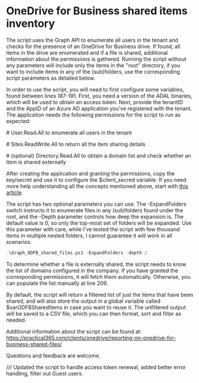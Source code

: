 # OneDrive for Business shared items inventory

The script uses the Graph API to enumerate all users in the tenant and checks for the presence of an OneDrive for Business drive. If found, all items in the drive are enumerated and if a file is shared, additional information about the permissions is gathered. Running the script without any parameters will include only the items in the "root" directory, if you want to include items in any of the (sub)folders, use the corresponding script parameters as detailed below.

In order to use the script, you will need to first configure some variables, found between lines 187-191. First, you need a version of the ADAL binaries, which will be used to obtain an access token. Next, provide the tenantID and the AppID of an Azure AD application you've registered with the tenant. The application needs the following permissions for the script to run as expected:

\#    User.Read.All to enumerate all users in the tenant

\#    Sites.ReadWrite.All to return all the item sharing details

\#    (optional) Directory.Read.All to obtain a domain list and check whether an item is shared externally

After creating the application and granting the permissions, copy the key/secret and use it to configure the $client_secred variable. If you need more help understanding all the concepts mentioned above, start with [this article](https://docs.microsoft.com/en-us/graph/auth/auth-concepts).

The script has two optional parameters you can use. The -ExpandFolders switch instructs it to enumerate files in any (sub)folders found under the root, and the -Depth parameter controls how deep the expansion is. The default value is 0, so only the top-most set of folders will be expanded. Use this parameter with care, while I've tested the script with few thousand items in multiple nested folders, I cannot guarantee it will work in all scenarios.

```PowerShell
.\Graph_ODFB_shared_files.ps1 -ExpandFolders -depth 2
```
To determine whether a file is externally shared, the script needs to know the list of domains configured in the company. If you have granted the corresponding permissions, it will fetch them automatically. Otherwise, you can populate the list manually at line 209.

By default, the script will return a filtered list of just the items that have been shared, and will also store the output in a global variable called $varODFBSharedItems in case you want to reuse it. The unfiltered output will be saved to a CSV file, which you can then format, sort and filter as needed.

Additional information about the script can be found at: https://practical365.com/clients/onedrive/reporting-on-onedrive-for-business-shared-files/

Questions and feedback are welcome.

/// Updated the script to handle access token renewal, added better error handling, filter out Guest users.
